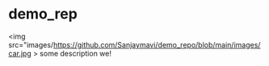 # demo_rep

<img src="images/https://github.com/Sanjaymavi/demo_repo/blob/main/images/car.jpg >
some description we!
